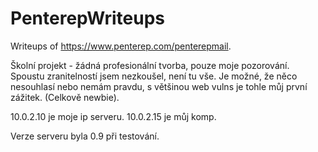 # PenterepWriteups
Writeups of https://www.penterep.com/penterepmail.

Školní projekt - žádná profesionální tvorba, pouze moje pozorování.
Spoustu zranitelností jsem nezkoušel, není tu vše.
Je možné, že něco nesouhlasí nebo nemám pravdu, s většinou web vulns je tohle můj první zážitek. (Celkově newbie).


10.0.2.10 je moje ip serveru.
10.0.2.15 je můj komp.

Verze serveru byla 0.9 při testování.
